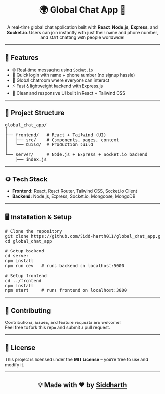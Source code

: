 <h1 align="center">🌍 Global Chat App 💬</h1>

<p align="center">
  A real-time global chat application built with <strong>React</strong>, <strong>Node.js</strong>, <strong>Express</strong>, and <strong>Socket.io</strong>.  
  Users can join instantly with just their name and phone number, and start chatting with people worldwide!
</p>

---

<h2>🚀 Features</h2>
<ul>
  <li>🌐 Real-time messaging using <code>Socket.io</code></li>
  <li>🔑 Quick login with name + phone number (no signup hassle)</li>
  <li>💬 Global chatroom where everyone can interact</li>
  <li>⚡ Fast & lightweight backend with Express.js</li>
  <li>🎨 Clean and responsive UI built in React + Tailwind CSS</li>
</ul>

---

<h2>📂 Project Structure</h2>

<pre>
global_chat_app/
│
├── frontend/   # React + Tailwind (UI)
│   ├── src/    # Components, pages, context
│   └── build/  # Production build
│
└── server/     # Node.js + Express + Socket.io backend
    ├── index.js
</pre>

---

<h2>⚙️ Tech Stack</h2>

<ul>
  <li><strong>Frontend:</strong> React, React Router, Tailwind CSS, Socket.io Client</li>
  <li><strong>Backend:</strong> Node.js, Express, Socket.io, Mongoose, MongoDB</li>
</ul>

---

<h2>🖥️ Installation & Setup</h2>

<pre>
# Clone the repository
git clone https://github.com/Sidd-harth011/global_chat_app.git
cd global_chat_app

# Setup backend
cd server
npm install
npm run dev   # runs backend on localhost:5000

# Setup frontend
cd ../frontend
npm install
npm start     # runs frontend on localhost:3000
</pre>

---

<h2>🤝 Contributing</h2>
<p>Contributions, issues, and feature requests are welcome!<br>
Feel free to fork this repo and submit a pull request.</p>

---

<h2>📜 License</h2>
<p>This project is licensed under the <strong>MIT License</strong> – you’re free to use and modify it.</p>

---

<h2 align="center">💡 Made with ❤️ by <a href="https://github.com/Sidd-harth011">Siddharth</a></h2>
